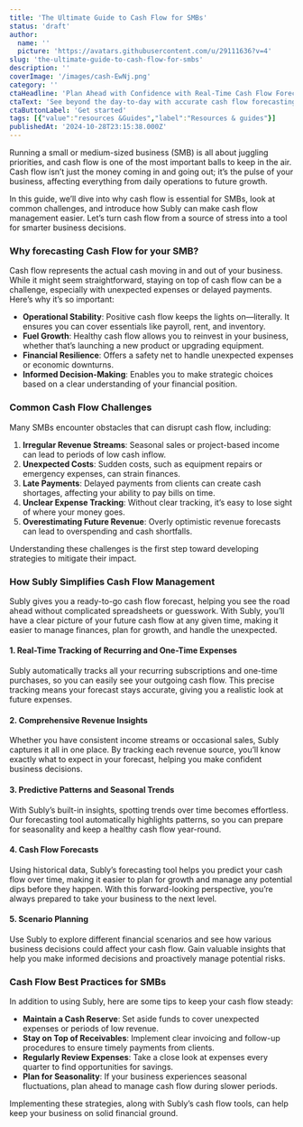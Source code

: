 ```yaml
---
title: 'The Ultimate Guide to Cash Flow for SMBs'
status: 'draft'
author:
  name: ''
  picture: 'https://avatars.githubusercontent.com/u/29111636?v=4'
slug: 'the-ultimate-guide-to-cash-flow-for-smbs'
description: ''
coverImage: '/images/cash-EwNj.png'
category: ''
ctaHeadline: 'Plan Ahead with Confidence with Real-Time Cash Flow Forecasts'
ctaText: 'See beyond the day-to-day with accurate cash flow forecasting. Make proactive, informed decisions and drive your business forward with confidence.'
ctaButtonLabel: 'Get started'
tags: [{"value":"resources &Guides","label":"Resources & guides"}]
publishedAt: '2024-10-28T23:15:38.000Z'
---
```


Running a small or medium-sized business (SMB) is all about juggling priorities, and cash flow is one of the most important balls to keep in the air. Cash flow isn’t just the money coming in and going out; it’s the pulse of your business, affecting everything from daily operations to future growth.

In this guide, we’ll dive into why cash flow is essential for SMBs, look at common challenges, and introduce how Subly can make cash flow management easier. Let’s turn cash flow from a source of stress into a tool for smarter business decisions.

### **Why forecasting Cash Flow for your SMB?**

Cash flow represents the actual cash moving in and out of your business. While it might seem straightforward, staying on top of cash flow can be a challenge, especially with unexpected expenses or delayed payments. Here’s why it’s so important:

- **Operational Stability**: Positive cash flow keeps the lights on—literally. It ensures you can cover essentials like payroll, rent, and inventory.
- **Fuel Growth**: Healthy cash flow allows you to reinvest in your business, whether that’s launching a new product or upgrading equipment.
- **Financial Resilience**: Offers a safety net to handle unexpected expenses or economic downturns.
- **Informed Decision-Making**: Enables you to make strategic choices based on a clear understanding of your financial position.

### **Common Cash Flow Challenges**

Many SMBs encounter obstacles that can disrupt cash flow, including:

1. **Irregular Revenue Streams**: Seasonal sales or project-based income can lead to periods of low cash inflow.
2. **Unexpected Costs**: Sudden costs, such as equipment repairs or emergency expenses, can strain finances.
3. **Late Payments**: Delayed payments from clients can create cash shortages, affecting your ability to pay bills on time.
4. **Unclear Expense Tracking**: Without clear tracking, it’s easy to lose sight of where your money goes.
5. **Overestimating Future Revenue**: Overly optimistic revenue forecasts can lead to overspending and cash shortfalls.

Understanding these challenges is the first step toward developing strategies to mitigate their impact.

### **How Subly Simplifies Cash Flow Management**

Subly gives you a ready-to-go cash flow forecast, helping you see the road ahead without complicated spreadsheets or guesswork. With Subly, you’ll have a clear picture of your future cash flow at any given time, making it easier to manage finances, plan for growth, and handle the unexpected.

#### **1. Real-Time Tracking of Recurring and One-Time Expenses**

Subly automatically tracks all your recurring subscriptions and one-time purchases, so you can easily see your outgoing cash flow. This precise tracking means your forecast stays accurate, giving you a realistic look at future expenses.

#### **2. Comprehensive Revenue Insights**

Whether you have consistent income streams or occasional sales, Subly captures it all in one place. By tracking each revenue source, you’ll know exactly what to expect in your forecast, helping you make confident business decisions.

#### **3. Predictive Patterns and Seasonal Trends**

With Subly’s built-in insights, spotting trends over time becomes effortless. Our forecasting tool automatically highlights patterns, so you can prepare for seasonality and keep a healthy cash flow year-round.

#### **4. Cash Flow Forecasts**

Using historical data, Subly’s forecasting tool helps you predict your cash flow over time, making it easier to plan for growth and manage any potential dips before they happen. With this forward-looking perspective, you’re always prepared to take your business to the next level.

#### **5. Scenario Planning**

Use Subly to explore different financial scenarios and see how various business decisions could affect your cash flow. Gain valuable insights that help you make informed decisions and proactively manage potential risks.

### **Cash Flow Best Practices for SMBs**

In addition to using Subly, here are some tips to keep your cash flow steady:

- **Maintain a Cash Reserve**: Set aside funds to cover unexpected expenses or periods of low revenue.
- **Stay on Top of Receivables**: Implement clear invoicing and follow-up procedures to ensure timely payments from clients.
- **Regularly Review Expenses**: Take a close look at expenses every quarter to find opportunities for savings.
- **Plan for Seasonality**: If your business experiences seasonal fluctuations, plan ahead to manage cash flow during slower periods.

Implementing these strategies, along with Subly’s cash flow tools, can help keep your business on solid financial ground.